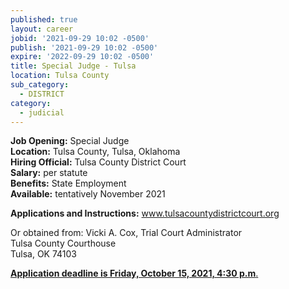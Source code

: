 ```yaml
---
published: true
layout: career
jobid: '2021-09-29 10:02 -0500'
publish: '2021-09-29 10:02 -0500'
expire: '2022-09-29 10:02 -0500'
title: Special Judge - Tulsa
location: Tulsa County
sub_category:
  - DISTRICT
category:
  - judicial
---
```

**Job Opening:** Special Judge  
**Location:** Tulsa County, Tulsa, Oklahoma  
**Hiring Official:** Tulsa County District Court  
**Salary:** per statute  
**Benefits:** State Employment  
**Available:** tentatively November 2021 

**Applications and Instructions:** www.tulsacountydistrictcourt.org

Or obtained from:
Vicki A. Cox, Trial Court Administrator  
Tulsa County Courthouse  
Tulsa, OK 74103

<u>**Application deadline is Friday, October 15, 2021, 4:30 p.m**.</u>

